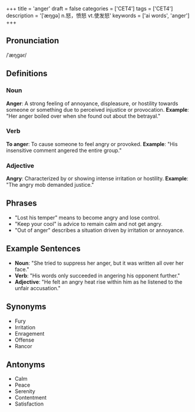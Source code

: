+++
title = 'anger'
draft = false
categories = ['CET4']
tags = ['CET4']
description = '[ˈæŋgə] n.怒，愤怒 vt.使发怒'
keywords = ['ai words', 'anger']
+++

## Pronunciation
/ˈæŋgər/

## Definitions
### Noun
**Anger**: A strong feeling of annoyance, displeasure, or hostility towards someone or something due to perceived injustice or provocation. **Example**: "Her anger boiled over when she found out about the betrayal."
### Verb
**To anger**: To cause someone to feel angry or provoked. **Example**: "His insensitive comment angered the entire group."
### Adjective
**Angry**: Characterized by or showing intense irritation or hostility. **Example**: "The angry mob demanded justice."

## Phrases
- "Lost his temper" means to become angry and lose control.
- "Keep your cool" is advice to remain calm and not get angry.
- "Out of anger" describes a situation driven by irritation or annoyance.

## Example Sentences
- **Noun**: "She tried to suppress her anger, but it was written all over her face."
- **Verb**: "His words only succeeded in angering his opponent further."
- **Adjective**: "He felt an angry heat rise within him as he listened to the unfair accusation."

## Synonyms
- Fury
- Irritation
- Enragement
- Offense
- Rancor

## Antonyms
- Calm
- Peace
- Serenity
- Contentment
- Satisfaction
